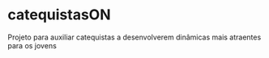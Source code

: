 # catequistasON
Projeto para auxiliar catequistas a desenvolverem dinâmicas mais atraentes para os jovens

